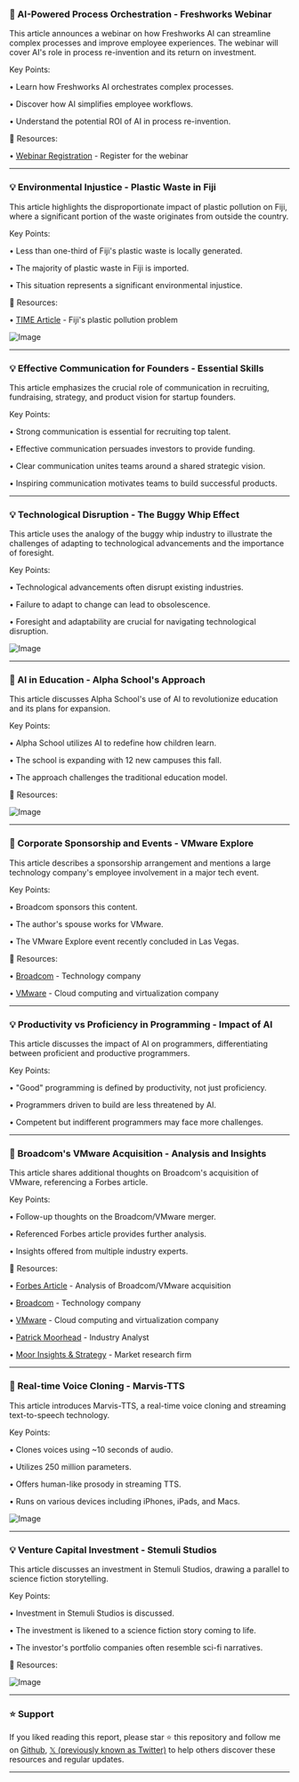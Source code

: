 ### 🤖 AI-Powered Process Orchestration - Freshworks Webinar

This article announces a webinar on how Freshworks AI can streamline complex processes and improve employee experiences.  The webinar will cover AI's role in process re-invention and its return on investment.

Key Points:

• Learn how Freshworks AI orchestrates complex processes.


• Discover how AI simplifies employee workflows.


• Understand the potential ROI of AI in process re-invention.


🔗 Resources:

• [Webinar Registration](https://t.co/9yxBPwia2s) - Register for the webinar


---

### 💡 Environmental Injustice - Plastic Waste in Fiji

This article highlights the disproportionate impact of plastic pollution on Fiji, where a significant portion of the waste originates from outside the country.

Key Points:

• Less than one-third of Fiji's plastic waste is locally generated.


• The majority of plastic waste in Fiji is imported.


• This situation represents a significant environmental injustice.


🔗 Resources:

• [TIME Article](https://time.com/6991350/plastic-microplastics-fiji-water-recycling) -  Fiji's plastic pollution problem


![Image](https://pbs.twimg.com/media/GzeszbBbIAADBiA?format=jpg&name=small)


---

### 💡 Effective Communication for Founders - Essential Skills

This article emphasizes the crucial role of communication in recruiting, fundraising, strategy, and product vision for startup founders.

Key Points:

• Strong communication is essential for recruiting top talent.


• Effective communication persuades investors to provide funding.


• Clear communication unites teams around a shared strategic vision.


• Inspiring communication motivates teams to build successful products.



---

### 💡 Technological Disruption - The Buggy Whip Effect

This article uses the analogy of the buggy whip industry to illustrate the challenges of adapting to technological advancements and the importance of foresight.

Key Points:

•  Technological advancements often disrupt existing industries.


•  Failure to adapt to change can lead to obsolescence.


•  Foresight and adaptability are crucial for navigating technological disruption.


![Image](https://pbs.twimg.com/amplify_video_thumb/1961182342589931521/img/Xeux72QfCB9kVJcF.jpg)


---

### 🤖 AI in Education - Alpha School's Approach

This article discusses Alpha School's use of AI to revolutionize education and its plans for expansion.

Key Points:

• Alpha School utilizes AI to redefine how children learn.


• The school is expanding with 12 new campuses this fall.


• The approach challenges the traditional education model.


🔗 Resources:

![Image](https://pbs.twimg.com/media/Gzc-BcJbAAA0RC8?format=jpg&name=small)


---

### 🤖 Corporate Sponsorship and Events - VMware Explore

This article describes a sponsorship arrangement and mentions a large technology company's employee involvement in a major tech event.

Key Points:

• Broadcom sponsors this content.


• The author's spouse works for VMware.


• The VMware Explore event recently concluded in Las Vegas.


🔗 Resources:

• [Broadcom](https://x.com/Broadcom) - Technology company


• [VMware](https://x.com/VMware) - Cloud computing and virtualization company



---

### 💡 Productivity vs Proficiency in Programming - Impact of AI

This article discusses the impact of AI on programmers, differentiating between proficient and productive programmers.

Key Points:

• "Good" programming is defined by productivity, not just proficiency.


•  Programmers driven to build are less threatened by AI.


•  Competent but indifferent programmers may face more challenges.



---

### 🤖 Broadcom's VMware Acquisition - Analysis and Insights

This article shares additional thoughts on Broadcom's acquisition of VMware, referencing a Forbes article.


Key Points:

•  Follow-up thoughts on the Broadcom/VMware merger.


•  Referenced Forbes article provides further analysis.


•  Insights offered from multiple industry experts.


🔗 Resources:

• [Forbes Article](https://x.com/Forbes) - Analysis of Broadcom/VMware acquisition


• [Broadcom](https://x.com/Broadcom) - Technology company


• [VMware](https://x.com/VMware) - Cloud computing and virtualization company


• [Patrick Moorhead](https://x.com/PatrickMoorhead) - Industry Analyst


• [Moor Insights & Strategy](https://x.com/MoorInsStrat) - Market research firm



---

### 🚀 Real-time Voice Cloning - Marvis-TTS

This article introduces Marvis-TTS, a real-time voice cloning and streaming text-to-speech technology.

Key Points:

• Clones voices using ~10 seconds of audio.


• Utilizes 250 million parameters.


• Offers human-like prosody in streaming TTS.


• Runs on various devices including iPhones, iPads, and Macs.


![Image](https://pbs.twimg.com/amplify_video_thumb/1961051698908041217/img/ze0vMy9hhcceMt1x.jpg)


---

### 💡 Venture Capital Investment - Stemuli Studios

This article discusses an investment in Stemuli Studios, drawing a parallel to science fiction storytelling.

Key Points:

• Investment in Stemuli Studios is discussed.


• The investment is likened to a science fiction story coming to life.


• The investor's portfolio companies often resemble sci-fi narratives.


🔗 Resources:

![Image](https://pbs.twimg.com/media/Gzc22dFbgAARxTP?format=jpg&name=small)


---

### ⭐️ Support

If you liked reading this report, please star ⭐️ this repository and follow me on [Github](https://github.com/Drix10), [𝕏 (previously known as Twitter)](https://x.com/DRIX_10_) to help others discover these resources and regular updates.

---